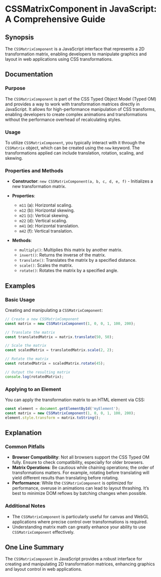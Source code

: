 <!--
Meta Description: # CSSMatrixComponent in JavaScript: A Comprehensive Guide ## Synopsis The `CSSMatrixComponent` is a JavaScript interface that represents a 2D transfor...
Meta Keywords: matrix, cssmatrixcomponent, javascript, new, const
-->

# CSSMatrixComponent in JavaScript: A Comprehensive Guide

## Synopsis
The `CSSMatrixComponent` is a JavaScript interface that represents a 2D transformation matrix, enabling developers to manipulate graphics and layout in web applications using CSS transformations.

## Documentation
### Purpose
The `CSSMatrixComponent` is part of the CSS Typed Object Model (Typed OM) and provides a way to work with transformation matrices directly in JavaScript. It allows for high-performance manipulation of CSS transforms, enabling developers to create complex animations and transformations without the performance overhead of recalculating styles.

### Usage
To utilize `CSSMatrixComponent`, you typically interact with it through the `CSSMatrix` object, which can be created using the `new` keyword. The transformations applied can include translation, rotation, scaling, and skewing.

### Properties and Methods
- **Constructor**: `new CSSMatrixComponent(a, b, c, d, e, f)` - Initializes a new transformation matrix.
- **Properties**:
  - `m11` (a): Horizontal scaling.
  - `m12` (b): Horizontal skewing.
  - `m21` (c): Vertical skewing.
  - `m22` (d): Vertical scaling.
  - `m41` (e): Horizontal translation.
  - `m42` (f): Vertical translation.
  
- **Methods**:
  - `multiply()`: Multiplies this matrix by another matrix.
  - `invert()`: Returns the inverse of the matrix.
  - `translate()`: Translates the matrix by a specified distance.
  - `scale()`: Scales the matrix.
  - `rotate()`: Rotates the matrix by a specified angle.

## Examples
### Basic Usage
Creating and manipulating a `CSSMatrixComponent`:

```javascript
// Create a new CSSMatrixComponent
const matrix = new CSSMatrixComponent(1, 0, 0, 1, 100, 200);

// Translate the matrix
const translatedMatrix = matrix.translate(50, 50);

// Scale the matrix
const scaledMatrix = translatedMatrix.scale(2, 2);

// Rotate the matrix
const rotatedMatrix = scaledMatrix.rotate(45);

// Output the resulting matrix
console.log(rotatedMatrix);
```

### Applying to an Element
You can apply the transformation matrix to an HTML element via CSS:

```javascript
const element = document.getElementById('myElement');
const matrix = new CSSMatrixComponent(1, 0, 0, 1, 100, 200);
element.style.transform = matrix.toString();
```

## Explanation
### Common Pitfalls
- **Browser Compatibility**: Not all browsers support the CSS Typed OM fully. Ensure to check compatibility, especially for older browsers.
- **Matrix Operations**: Be cautious while chaining operations; the order of transformations matters. For example, rotating before translating will yield different results than translating before rotating.
- **Performance**: While the `CSSMatrixComponent` is optimized for performance, overuse in animations can lead to layout thrashing. It’s best to minimize DOM reflows by batching changes when possible.

### Additional Notes
- The `CSSMatrixComponent` is particularly useful for canvas and WebGL applications where precise control over transformations is required.
- Understanding matrix math can greatly enhance your ability to use `CSSMatrixComponent` effectively.

## One Line Summary
The `CSSMatrixComponent` in JavaScript provides a robust interface for creating and manipulating 2D transformation matrices, enhancing graphics and layout control in web applications.